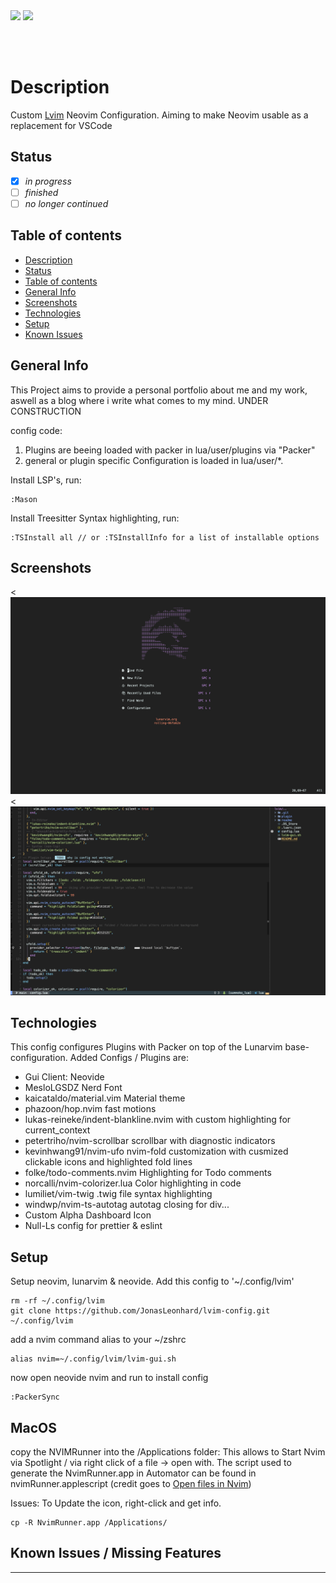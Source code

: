 <img src="https://shields.io/badge/jonasleonhard.de-offline-red?style=flat-square&logo=statuspal" />

<img src="https://shields.io/badge/pipelines-offline-red?style=flat-square&logo=github" />

<br/><br/>

# Description

Custom <a href="https://www.lunarvim.org/)">Lvim</a> Neovim Configuration. Aiming to make Neovim usable as a replacement for VSCode

## Status

- [x] _in progress_
- [ ] _finished_
- [ ] _no longer continued_

## Table of contents

- [Description](#description)
- [Status](#status)
- [Table of contents](#table-of-contents)
- [General Info](#general-info)
- [Screenshots](#screenshots)
- [Technologies](#technologies)
- [Setup](#setup)
- [Known Issues](#known-issues)

## General Info

This Project aims to provide a personal portfolio about me and my work, aswell as a blog where
i write what comes to my mind.
UNDER CONSTRUCTION

config code:

1. Plugins are beeing loaded with packer in lua/user/plugins via "Packer"
2. general or plugin specific Configuration is loaded in lua/user/\*.

Install LSP's, run:

```
:Mason
```

Install Treesitter Syntax highlighting, run:

```
:TSInstall all // or :TSInstallInfo for a list of installable options
```

## Screenshots

<![UNDER CONSTRUCTION](./readme/Dashboard.png)
<![MainView](./readme/MainView.png)

>

## Technologies

This config configures Plugins with Packer on top of the Lunarvim base-configuration. Added Configs / Plugins are:

- Gui Client: Neovide
- MesloLGSDZ Nerd Font
- kaicataldo/material.vim Material theme
- phazoon/hop.nvim fast motions
- lukas-reineke/indent-blankline.nvim with custom highlighting for current_context
- petertriho/nvim-scrollbar scrollbar with diagnostic indicators
- kevinhwang91/nvim-ufo nvim-fold customization with cusmized clickable icons and highlighted fold lines
- folke/todo-comments.nvim Highlighting for Todo comments
- norcalli/nvim-colorizer.lua Color highlighting in code
- lumiliet/vim-twig .twig file syntax highlighting
- windwp/nvim-ts-autotag autotag closing for div...
- Custom Alpha Dashboard Icon
- Null-Ls config for prettier & eslint

## Setup

Setup neovim, lunarvim & neovide. Add this config to '~/.config/lvim'

```
rm -rf ~/.config/lvim
git clone https://github.com/JonasLeonhard/lvim-config.git ~/.config/lvim
```

add a nvim command alias to your ~/zshrc

```
alias nvim=~/.config/lvim/lvim-gui.sh
```

now open neovide nvim and run to install config

```
:PackerSync
```

## MacOS

copy the NVIMRunner into the /Applications folder:
This allows to Start Nvim via Spotlight / via right click of a file -> open with.
The script used to generate the NvimRunner.app in Automator can be found in nvimRunner.applescript (credit goes to <a href="https://gregrs-uk.github.io/2018-11-01/open-files-neovim-iterm2-macos-finder/">Open files in Nvim</a>)

Issues: To Update the icon, right-click and get info.

```
cp -R NvimRunner.app /Applications/
```

## Known Issues / Missing Features

---

```

```
